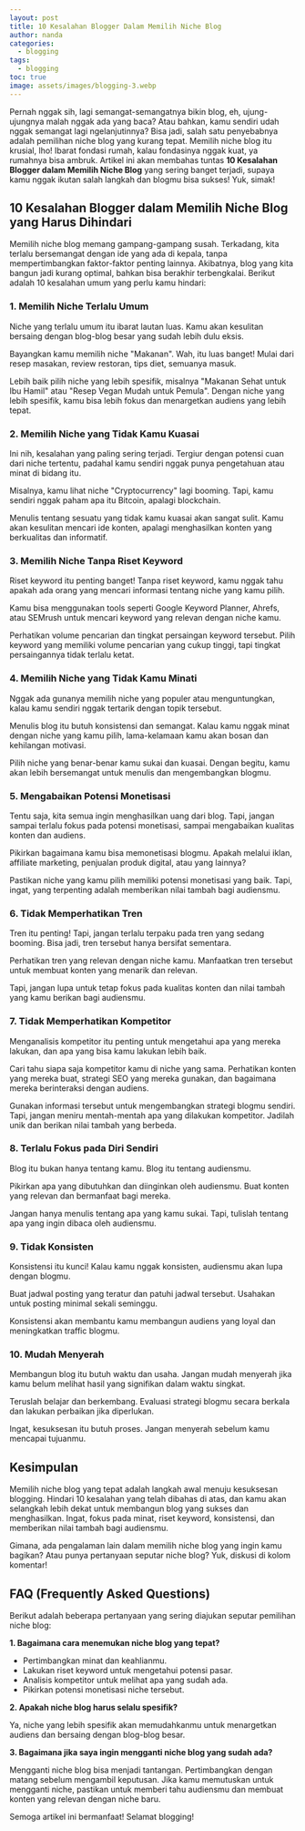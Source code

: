 ```yaml
---
layout: post
title: 10 Kesalahan Blogger Dalam Memilih Niche Blog
author: nanda
categories:
  - blogging
tags:
  - blogging
toc: true
image: assets/images/blogging-3.webp
---
```



Pernah nggak sih, lagi semangat-semangatnya bikin blog, eh, ujung-ujungnya malah nggak ada yang baca? Atau bahkan, kamu sendiri udah nggak semangat lagi ngelanjutinnya? Bisa jadi, salah satu penyebabnya adalah pemilihan niche blog yang kurang tepat. Memilih niche blog itu krusial, lho! Ibarat fondasi rumah, kalau fondasinya nggak kuat, ya rumahnya bisa ambruk. Artikel ini akan membahas tuntas **10 Kesalahan Blogger dalam Memilih Niche Blog** yang sering banget terjadi, supaya kamu nggak ikutan salah langkah dan blogmu bisa sukses! Yuk, simak!

## 10 Kesalahan Blogger dalam Memilih Niche Blog yang Harus Dihindari

Memilih niche blog memang gampang-gampang susah. Terkadang, kita terlalu bersemangat dengan ide yang ada di kepala, tanpa mempertimbangkan faktor-faktor penting lainnya. Akibatnya, blog yang kita bangun jadi kurang optimal, bahkan bisa berakhir terbengkalai. Berikut adalah 10 kesalahan umum yang perlu kamu hindari:

### 1\. Memilih Niche Terlalu Umum

Niche yang terlalu umum itu ibarat lautan luas. Kamu akan kesulitan bersaing dengan blog-blog besar yang sudah lebih dulu eksis.

Bayangkan kamu memilih niche "Makanan". Wah, itu luas banget! Mulai dari resep masakan, review restoran, tips diet, semuanya masuk.

Lebih baik pilih niche yang lebih spesifik, misalnya "Makanan Sehat untuk Ibu Hamil" atau "Resep Vegan Mudah untuk Pemula". Dengan niche yang lebih spesifik, kamu bisa lebih fokus dan menargetkan audiens yang lebih tepat.

### 2\. Memilih Niche yang Tidak Kamu Kuasai

Ini nih, kesalahan yang paling sering terjadi. Tergiur dengan potensi cuan dari niche tertentu, padahal kamu sendiri nggak punya pengetahuan atau minat di bidang itu.

Misalnya, kamu lihat niche "Cryptocurrency" lagi booming. Tapi, kamu sendiri nggak paham apa itu Bitcoin, apalagi blockchain.

Menulis tentang sesuatu yang tidak kamu kuasai akan sangat sulit. Kamu akan kesulitan mencari ide konten, apalagi menghasilkan konten yang berkualitas dan informatif.

### 3\. Memilih Niche Tanpa Riset Keyword

Riset keyword itu penting banget! Tanpa riset keyword, kamu nggak tahu apakah ada orang yang mencari informasi tentang niche yang kamu pilih.

Kamu bisa menggunakan tools seperti Google Keyword Planner, Ahrefs, atau SEMrush untuk mencari keyword yang relevan dengan niche kamu.

Perhatikan volume pencarian dan tingkat persaingan keyword tersebut. Pilih keyword yang memiliki volume pencarian yang cukup tinggi, tapi tingkat persaingannya tidak terlalu ketat.

### 4\. Memilih Niche yang Tidak Kamu Minati

Nggak ada gunanya memilih niche yang populer atau menguntungkan, kalau kamu sendiri nggak tertarik dengan topik tersebut.

Menulis blog itu butuh konsistensi dan semangat. Kalau kamu nggak minat dengan niche yang kamu pilih, lama-kelamaan kamu akan bosan dan kehilangan motivasi.

Pilih niche yang benar-benar kamu sukai dan kuasai. Dengan begitu, kamu akan lebih bersemangat untuk menulis dan mengembangkan blogmu.

### 5\. Mengabaikan Potensi Monetisasi

Tentu saja, kita semua ingin menghasilkan uang dari blog. Tapi, jangan sampai terlalu fokus pada potensi monetisasi, sampai mengabaikan kualitas konten dan audiens.

Pikirkan bagaimana kamu bisa memonetisasi blogmu. Apakah melalui iklan, affiliate marketing, penjualan produk digital, atau yang lainnya?

Pastikan niche yang kamu pilih memiliki potensi monetisasi yang baik. Tapi, ingat, yang terpenting adalah memberikan nilai tambah bagi audiensmu.

### 6\. Tidak Memperhatikan Tren

Tren itu penting! Tapi, jangan terlalu terpaku pada tren yang sedang booming. Bisa jadi, tren tersebut hanya bersifat sementara.

Perhatikan tren yang relevan dengan niche kamu. Manfaatkan tren tersebut untuk membuat konten yang menarik dan relevan.

Tapi, jangan lupa untuk tetap fokus pada kualitas konten dan nilai tambah yang kamu berikan bagi audiensmu.

### 7\. Tidak Memperhatikan Kompetitor

Menganalisis kompetitor itu penting untuk mengetahui apa yang mereka lakukan, dan apa yang bisa kamu lakukan lebih baik.

Cari tahu siapa saja kompetitor kamu di niche yang sama. Perhatikan konten yang mereka buat, strategi SEO yang mereka gunakan, dan bagaimana mereka berinteraksi dengan audiens.

Gunakan informasi tersebut untuk mengembangkan strategi blogmu sendiri. Tapi, jangan meniru mentah-mentah apa yang dilakukan kompetitor. Jadilah unik dan berikan nilai tambah yang berbeda.

### 8\. Terlalu Fokus pada Diri Sendiri

Blog itu bukan hanya tentang kamu. Blog itu tentang audiensmu.

Pikirkan apa yang dibutuhkan dan diinginkan oleh audiensmu. Buat konten yang relevan dan bermanfaat bagi mereka.

Jangan hanya menulis tentang apa yang kamu sukai. Tapi, tulislah tentang apa yang ingin dibaca oleh audiensmu.

### 9\. Tidak Konsisten

Konsistensi itu kunci! Kalau kamu nggak konsisten, audiensmu akan lupa dengan blogmu.

Buat jadwal posting yang teratur dan patuhi jadwal tersebut. Usahakan untuk posting minimal sekali seminggu.

Konsistensi akan membantu kamu membangun audiens yang loyal dan meningkatkan traffic blogmu.

### 10\. Mudah Menyerah

Membangun blog itu butuh waktu dan usaha. Jangan mudah menyerah jika kamu belum melihat hasil yang signifikan dalam waktu singkat.

Teruslah belajar dan berkembang. Evaluasi strategi blogmu secara berkala dan lakukan perbaikan jika diperlukan.

Ingat, kesuksesan itu butuh proses. Jangan menyerah sebelum kamu mencapai tujuanmu.

## Kesimpulan

Memilih niche blog yang tepat adalah langkah awal menuju kesuksesan blogging. Hindari 10 kesalahan yang telah dibahas di atas, dan kamu akan selangkah lebih dekat untuk membangun blog yang sukses dan menghasilkan. Ingat, fokus pada minat, riset keyword, konsistensi, dan memberikan nilai tambah bagi audiensmu.

Gimana, ada pengalaman lain dalam memilih niche blog yang ingin kamu bagikan? Atau punya pertanyaan seputar niche blog? Yuk, diskusi di kolom komentar!

## FAQ (Frequently Asked Questions)

Berikut adalah beberapa pertanyaan yang sering diajukan seputar pemilihan niche blog:

**1\. Bagaimana cara menemukan niche blog yang tepat?**

- Pertimbangkan minat dan keahlianmu.
- Lakukan riset keyword untuk mengetahui potensi pasar.
- Analisis kompetitor untuk melihat apa yang sudah ada.
- Pikirkan potensi monetisasi niche tersebut.

**2\. Apakah niche blog harus selalu spesifik?**

Ya, niche yang lebih spesifik akan memudahkanmu untuk menargetkan audiens dan bersaing dengan blog-blog besar.

**3\. Bagaimana jika saya ingin mengganti niche blog yang sudah ada?**

Mengganti niche blog bisa menjadi tantangan. Pertimbangkan dengan matang sebelum mengambil keputusan. Jika kamu memutuskan untuk mengganti niche, pastikan untuk memberi tahu audiensmu dan membuat konten yang relevan dengan niche baru.

Semoga artikel ini bermanfaat! Selamat blogging!
